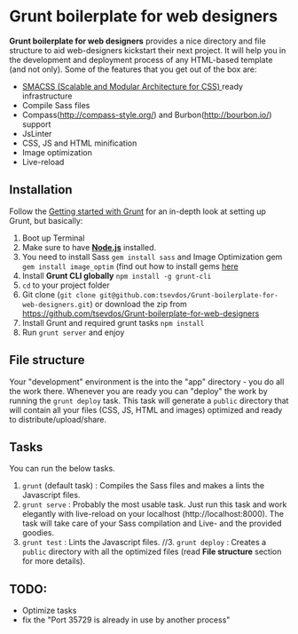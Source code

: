 # Grunt boilerplate for web designers

**Grunt boilerplate for web designers** provides a nice directory and file structure to aid web-designers kickstart their next project. It will help you in the development and deployment process of any HTML-based template (and not only). Some of the features that you get out of the box are:

- [SMACSS (Scalable and Modular Architecture for CSS) ](http://smacss.com/) ready infrastructure
- Compile Sass files
- Compass(http://compass-style.org/) and Burbon(http://bourbon.io/) support
- JsLinter
- CSS, JS and HTML minification
- Image optimization
- Live-reload

## Installation

Follow the [Getting started with Grunt](http://gruntjs.com/getting-started) for an in-depth look at setting up Grunt, but basically:

1. Boot up Terminal
2. Make sure to have **[Node.js](http://nodejs.org/download/)** installed.
3. You need to install Sass `gem install sass` and Image Optimization gem `gem install image_optim` (find out how to install gems [here](http://guides.rubygems.org/rubygems-basics/)
4. Install **Grunt CLI globally** `npm install -g grunt-cli`
5. `cd` to your project folder
6. Git clone (`git clone git@github.com:tsevdos/Grunt-boilerplate-for-web-designers.git`) or download the zip from https://github.com/tsevdos/Grunt-boilerplate-for-web-designers
7. Install Grunt and required grunt tasks `npm install`
8. Run `grunt server` and enjoy

## File structure

Your "development" environment is the into the "app" directory - you do all the work there. Whenever you are ready you can "deploy" the work by running the `grunt deploy` task. This task will generate a `public` directory that will contain all your files (CSS, JS, HTML and images) optimized and ready to distribute/upload/share.

## Tasks

You can run the below tasks.

1. `grunt` (default task) : Compiles the Sass files and makes a lints the Javascript files.
2. `grunt serve` : Probably the most usable task. Just run this task and work elegantly with live-reload on your localhost (http://localhost:8000). The task will take care of your Sass compilation  and Live- and the provided goodies.
3. `grunt test` : Lints the Javascript files.
//3. `grunt deploy` : Creates a `public` directory with all the optimized files (read **File structure** section for more details).


## TODO:

- Optimize tasks
- fix the "Port 35729 is already in use by another process"